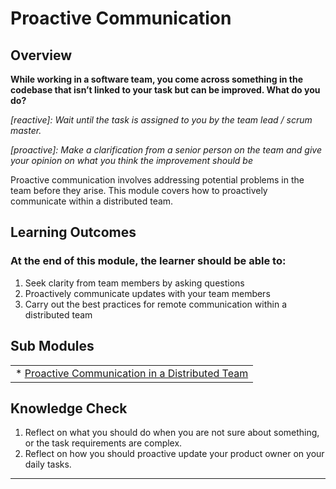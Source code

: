 # **Proactive Communication**

## **Overview**

**While working in a software team, you come across something in the codebase that isn’t linked to your task but can be improved. What do you do?**

*[reactive]: Wait until the task is assigned to you by the team lead / scrum master.*

*[proactive]: Make a clarification from a senior person on the team and give your opinion on what you think the improvement should be*



Proactive communication involves addressing potential problems in the team before they arise. This module covers how to proactively communicate within a distributed team.



## **Learning Outcomes**
### **At the end of this module, the learner should be able to:**
1. Seek clarity from team members by asking questions
2. Proactively communicate updates with your team members
3. Carry out the best practices for remote communication within a distributed team



## **Sub Modules**

|                          |
| ------------------------ |
| * [Proactive Communication in a Distributed Team](..0/Proactive-communication-submodule.md)  |



## **Knowledge Check**
1. Reflect on what you should do when you are not sure about something, or the task requirements are complex.
2. Reflect on how you should proactive update your product owner on your daily tasks.




------------
